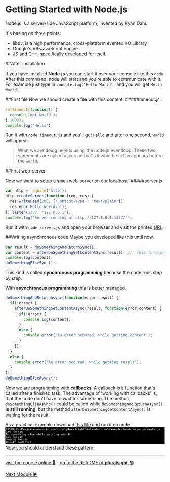 Getting Started with Node.js
============================

Node.js is a server-side JavaScript platform, invented by Ryan Dahl.

It's basing on three points:
* libuv, is a high performance, cross-plattform evented i/O Library
* Google's V8-JavaScript engine
* JS and C++, specifically developed for itself.

##After installation

If you have installed **Node.js** you can start it over your console like this `node`. After this command, node will start and you're able to communicate with it. For example just type in `console.log('Hello World')` and you will get `Hello World`.

##First file
Now we should create a file with this content:
#####timeout.js
```js
setTimeout(function() {
  console.log('world');
},1000);
console.log('Hello');
```

Run it with `node timeout.js` and you'll get `Hello` and after one second, `world` will appear.

> What we are doing here is using the node.js eventloop. These two statements are called async an that's it why the `Hello` appears before the `world`.

##First web-server

Now we want to setup a small web-server on our localhost.
#####server.js
```js
var http = require('http');
http.createServer(function (req, res) {
  res.writeHead(200, {'Content-Type': 'text/plain'});
  res.end('Hello World\n');
}).listen(1337, "127.0.0.1");
console.log('Server running at http://127.0.0.1:1337/');
```
Run it with `node server.js` and open your browser and visit the printed [URL](http://127.0.0.1:1337/).

##Writing asynchronous code
Maybe you developed like this until now.
```js
var result = doSomethingAndReturnSync();
var content = afterDoSomethingGetContentSync(result); //  This function don't start until doSomethingAndReturn has returned.
console.log(content);
doSomethingElseSync();
```
This kind is called **synchronous programming** because the code runs step by step.

With **asynchronous programming** this is better managed.
```js
doSomethingAndReturnAsync(function(error,result) {
  if(!error) {
    afterDoSomethingGetContentAsync(result, function(error,content) {
      if(!error) {
        console.log(content);
      }
      else {
        console.error('An error occured, while getting content');
      }
    });
  }
  else {
    console.error('An error occured, while getting result');
  }
});
doSomethingElseAsync();
```
Now we are programming with **callbacks**. A callback is a function that's called after a finished task. The advantage of 'working with callbacks' is, that the code don't have to wait for something. The method `doSomethingElseAsync()` could be called while `doSomethingAndReturnAsync()` **is still running**, but the method `afterDoSomethingGetContentAsync()` is waiting for the result.

As a practical example download [this file](examples/async_example.js) and run it on node.
![This is the example](examples/async_example.png)
Now you should understand these pattern.

***
[visit the course online :rocket:](http://www.pluralsight.com/courses/node-intro) - [go to the README of **pluralsight** :books:](../README.md)

[Next Module :arrow_forward:](modules_require_npm.md)

